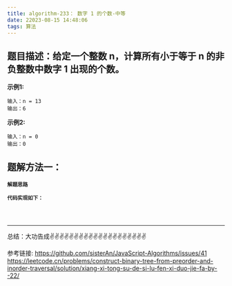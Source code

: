```yaml
---
title: algorithm-233： 数字 1 的个数-中等
date: 22023-08-15 14:48:06
tags: 算法
---
```


<meta name="referrer" content="no-referrer"/>


## 题目描述：给定一个整数 n，计算所有小于等于 n 的非负整数中数字 1 出现的个数。


**示例1:**
```
输入：n = 13
输出：6

```
**示例2:**

```
输入：n = 0
输出：0
```

## 题解方法一：
**`解题思路`** 


**`代码实现如下：`** 
```



```

 ---
总结：大功告成✌️✌️✌️✌️✌️✌️✌️✌️✌️✌️✌️✌️✌️✌️✌️✌️✌️✌️✌️✌️

参考链接:
https://github.com/sisterAn/JavaScript-Algorithms/issues/41
https://leetcode.cn/problems/construct-binary-tree-from-preorder-and-inorder-traversal/solution/xiang-xi-tong-su-de-si-lu-fen-xi-duo-jie-fa-by--22/














